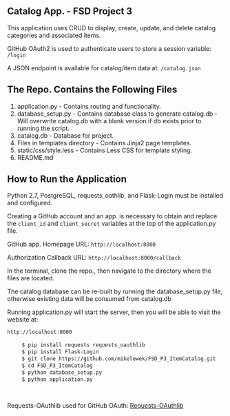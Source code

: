 Catalog App. - FSD Project 3
---------------------------
<p>This application uses CRUD to display, create, update, and delete catalog categories and associated items.</p>
<p>GitHub OAuth2 is used to authenticate users to store a session variable: <code>/login</code></p>
<p>A JSON endpoint is available for catalog/item data at: <code>/catalog.json</code></p>

The Repo. Contains the Following Files
-------------------------------------
 1. application.py - Contains routing and functionality.<br>
 2. database_setup.py - Contains database class to generate catalog.db - Will overwrite catalog.db with a blank version if db exists prior to running the script.<br>
 3. catalog.db - Database for project.<br>
 4. Files in templates directory - Contains Jinja2 page templates.<br>
 5. static/css/style.less - Contains Less CSS for template styling.<br>
 6. README.md

How to Run the Application
-------------------------
<p>Python 2.7, PostgreSQL, requests_oathlib, and Flask-Login must be installed and configured.</p>
<p>Creating a GitHub account and an app. is necessary to obtain and replace the <code>client_id</code> and <code>client_secret</code> variables at the top of the application.py file.</p>
<p>GitHub app. Homepage URL: <code>http://localhost:8000</code> 
<p>Authorization Callback URL: <code>http://localhost:8000/callback</code></p>
<p>In the terminal, clone the repo., then navigate to the directory where the files are located.</p>
<p>The catalog database can be re-built by running the database_setup.py file, otherwise existing data will be consumed from catalog.db</p>
<p>Running application.py will start the server, then you will be able to visit the website at:</p>
<p><code>http://localhost:8000</code></p>

<pre>
    <code>$ pip install requests requests_oauthlib</code>
    <code>$ pip install Flask-Login</code>
	<code>$ git clone https://github.com/mikelewek/FSD_P3_ItemCatalog.git</code>
	<code>$ cd FSD_P3_ItemCatalog</code>
	<code>$ python database_setup.py</code>
	<code>$ python application.py</code>
</pre>

<br>
<p>Requests-OAuthlib used for GitHub OAuth: <a href="http://requests-oauthlib.readthedocs.org/en/latest/index.html" target="_blank">Requests-OAuthlib</a></p>